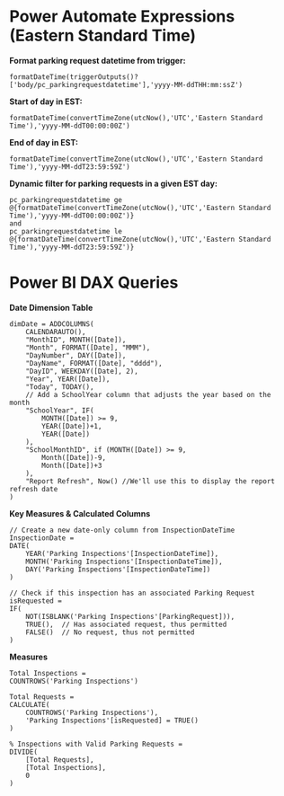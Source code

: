 # **Power Automate Expressions (Eastern Standard Time)**

**Format parking request datetime from trigger:**

```
formatDateTime(triggerOutputs()?['body/pc_parkingrequestdatetime'],'yyyy-MM-ddTHH:mm:ssZ')
```

**Start of day in EST:**

```
formatDateTime(convertTimeZone(utcNow(),'UTC','Eastern Standard Time'),'yyyy-MM-ddT00:00:00Z')
```

**End of day in EST:**

```
formatDateTime(convertTimeZone(utcNow(),'UTC','Eastern Standard Time'),'yyyy-MM-ddT23:59:59Z')
```

**Dynamic filter for parking requests in a given EST day:**

```
pc_parkingrequestdatetime ge @{formatDateTime(convertTimeZone(utcNow(),'UTC','Eastern Standard Time'),'yyyy-MM-ddT00:00:00Z')} 
and 
pc_parkingrequestdatetime le @{formatDateTime(convertTimeZone(utcNow(),'UTC','Eastern Standard Time'),'yyyy-MM-ddT23:59:59Z')}
```

# **Power BI DAX Queries**

**Date Dimension Table**

```
dimDate = ADDCOLUMNS(
    CALENDARAUTO(),
    "MonthID", MONTH([Date]),
    "Month", FORMAT([Date], "MMM"),
    "DayNumber", DAY([Date]),
    "DayName", FORMAT([Date], "dddd"),
    "DayID", WEEKDAY([Date], 2),
    "Year", YEAR([Date]),
    "Today", TODAY(),
    // Add a SchoolYear column that adjusts the year based on the month
    "SchoolYear", IF(
        MONTH([Date]) >= 9,
        YEAR([Date])+1,
        YEAR([Date])
    ),
    "SchoolMonthID", if (MONTH([Date]) >= 9,
        Month([Date])-9,
        Month([Date])+3
    ),
    "Report Refresh", Now() //We'll use this to display the report refresh date
)
```

**Key Measures & Calculated Columns**

```
// Create a new date-only column from InspectionDateTime
InspectionDate = 
DATE(
    YEAR('Parking Inspections'[InspectionDateTime]),
    MONTH('Parking Inspections'[InspectionDateTime]),
    DAY('Parking Inspections'[InspectionDateTime])
)

// Check if this inspection has an associated Parking Request
isRequested = 
IF(
    NOT(ISBLANK('Parking Inspections'[ParkingRequest])), 
    TRUE(),  // Has associated request, thus permitted
    FALSE()  // No request, thus not permitted
)
```
**Measures**

```
Total Inspections = 
COUNTROWS('Parking Inspections')

Total Requests = 
CALCULATE(
    COUNTROWS('Parking Inspections'),
    'Parking Inspections'[isRequested] = TRUE()
)
```
```
% Inspections with Valid Parking Requests = 
DIVIDE(
    [Total Requests],
    [Total Inspections],
    0
)
```
